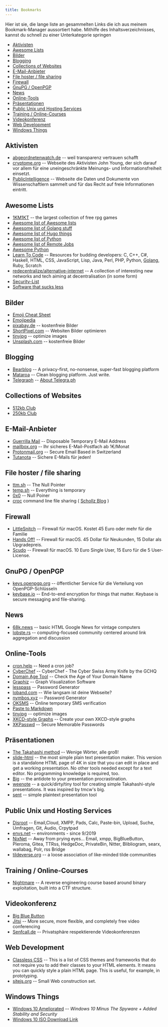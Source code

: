 ```yaml
---
title: Bookmarks
---
```


Hier ist sie, die lange liste an gesammelten Links die ich aus meinem Bookmark-Manager aussortiert habe. Mithilfe des Inhaltsverzeichnisses, kannst du schnell zu einer Unterkategorie springen

- [Aktivisten](#aktivisten)
- [Awesome Lists](#awesome-lists)
- [Bilder](#bilder)
- [Blogging](#blogging)
- [Collections of Websites](#collections-of-websites)
- [E-Mail-Anbieter](#e-mail-anbieter)
- [File hoster / file sharing](#file-hoster--file-sharing)
- [Firewall](#firewall)
- [GnuPG / OpenPGP](#gnupg--openpgp)
- [News](#news)
- [Online-Tools](#online-tools)
- [Präsentationen](#präsentationen)
- [Public Unix und Hosting Services](#public-unix-und-hosting-services)
- [Training / Online-Courses](#training--online-courses)
- [Videokonferenz](#videokonferenz)
- [Web Development](#web-development)
- [Windows Things](#windows-things)


## Aktivisten

- [abgeordnetenwatch.de](https://www.abgeordnetenwatch.de/) -- weil transparenz vertrauen schafft
- [cryptome.org](https://cryptome.org/) -- Webseite des Aktivisten John Young, der sich darauf vor allem für eine uneingeschränkte Meinungs- und Informationsfreiheit einsetzt.
- [PublicIntelligence](https://publicintelligence.net/) -- Webseite die Daten und Dokumente von Wissenschaftlern sammelt und für das Recht auf freie Informationen eintritt.


## Awesome Lists

- [1KM1KT](https://www.1km1kt.net/) -- the largest collection of free rpg games
- [Awesome list of Awesome lists](https://github.com/sindresorhus/awesome)
- [Awesome list of Golang stuff](https://awesome-go.com/)
- [Awesome list of Hugo things](https://github.com/theNewDynamic/awesome-hugo)
- [Awesome list of Python](https://github.com/vinta/awesome-python%3e)
- [Awesome list of Remote Jobs](https://github.com/lukasz-madon/awesome-remote-job%3e)
- [Awesome Python](https://awesome-python.com/)
- [Learn To Code](https://ashleymcnamara.github.io/learn_to_code/#golang) -- Resources for budding developers: C, C++, C#, Haskell, HTML, CSS, JavaScript, Lisp, Java, Perl, PHP, Python, [Golang](https://ashleymcnamara.github.io/learn_to_code/#golang), Ruby, Scratch
- [redecentralize/alternative-internet](https://github.com/redecentralize/alternative-internet) -- A collection of interesting new networks and tech aiming at decentralisation (in some form)
- [Security-List](https://security-list.js.org/#/)
- [Software that sucks less](https://suckless.org/)


## Bilder

- [Emoji Cheat Sheet](https://www.webfx.com/tools/emoji-cheat-sheet/)
- [Emojipedia](https://emojipedia.org/)
- [pixabay.de](https://pixabay.com/de) -- kostenfreie Bilder
- [ShortPixel.com](https://shortpixel.com/) -- Websiten Bilder optimieren
- [tinyjpg](https://tinyjpg.com) -- optimize images
- [Unsplash.com](https://unsplash.com/) -- kostenfreie Bilder

## Blogging

- [Bearblog](https://bearblog.dev) -- A privacy-first, no-nonsense, super-fast blogging platform
- [Mataroa](https://mataroa.blog/) -- Clean blogging platform. Just write.
- [Telegraph](https://telegra.ph/) -- [About Telegra.ph](https://telegra.ph/api)

## Collections of Websites

- [512kb Club](https://512kb.club)
- [250kb Club](https://250kb.club)

## E-Mail-Anbieter

- [Guerrilla Mail](https://www.guerrillamail.com/) -- Disposable Temporary E-Mail Address
- [mailbox.org](https://mailbox.org/) -- Ihr sicheres E-Mail-Postfach ab 1€/Monat
- [Protonmail.org](https://protonmail.com/) -- Secure Email Based in Switzerland
- [Tutanota](https://tutanota.com/) -- Sichere E-Mails für jeden!

## File hoster / file sharing

- [ttm.sh](https://ttm.sh/) -- The Null Pointer
- [temp.sh](https://temp.sh/) -- Everything is temporary
- [0x0](https://0x0.st/) -- Null Poiner
- [croc](https://github.com/schollz/croc) command line file sharing ( [Schollz Blog](https://schollz.com/blog/croc6/) )

## Firewall

- [LittleSnitch](https://www.obdev.at/products/littlesnitch/index.html) -- Firewall für macOS. Kostet 45 Euro oder mehr für die Familie
- [Hands Off!](https://www.oneperiodic.com/products/handsoff/) -- Firewall für macOS. 45 Dollar für Neukunden, 15 Dollar als Upgradepreis.
- [Scudo](https://murusfirewall.com/scudo/) -- Firewall für macOS. 10 Euro Single User, 15 Euro für die 5 User-License.

## GnuPG / OpenPGP

- [keys.openpgp.org](https://keys.openpgp.org/) -- öffentlicher Service für die Verteilung von OpenPGP-Schlüsseln
- [keybase.io](https://keybase.io) -- End-to-end encryption for things that matter. Keybase is secure messaging and file-sharing.

## News

- [68k.news](http://68k.news) -- basic HTML Google News for vintage computers
- [lobste.rs](https://lobste.rs) -- computing-focused community centered around link aggregation and discussion

## Online-Tools

- [cron.help](https://cron.help/) -- Need a cron job?
- [CyberChef](https://gchq.github.io/CyberChef/) -- CyberChef - The Cyber Swiss Army Knife by the GCHQ
- [Domain Age Tool](https://www.webconfs.com/web-tools/domain-age-tool/) -- Check the Age of Your Domain Name
- [Graphiz](https://graphviz.christine.website/) -- Graph Visualization Software
- [lesspass](https://lesspass.com) -- Password Generator
- [loband.com](http://www.loband.org/loband/) -- Wie langsam ist deine Webseite?
- [nymbos.xyz](https://nymbus.xyz/) -- Password Generator
- [OKSMS](https://oksms.org/) -- Online temporary SMS verification
- [Paste to Markdown](https://euangoddard.github.io/clipboard2markdown/)
- [tinyjpg](https://tinyjpg.com) -- optimize images
- [XKCD-style Graphs](http://xkcdgraphs.com/) -- Create your own XKCD-style graphs
- [XKPasswd](https://xkpasswd.net/s/) -- Secure Memorable Passwords

## Präsentationen

- [The Takahashi method](https://en.wikipedia.org/wiki/Takahashi_method) -- Wenige Wörter, alle groß!
- [slide-html](https://github.com/trikita/slide-html) -- the most simple plain text presentation maker. This version is a standalone HTML page of 4K in size that you can edit in place and get a working presentation. No other tools needed except for a text editor. No programming knowledge is required, too.
- [Big](https://github.com/tmcw/big) -- the antidote to your presentation procrastination.
- [weenote](https://github.com/jed/weenote) -- a quick/dirty/tiny tool for creating simple Takahashi-style presentations. It was inspired by tmcw's big.
- [sent](https://tools.suckless.org/sent/) -- simple plaintext presentation tool

## Public Unix und Hosting Services

- [Disroot](https://disroot.org/de) -- Email,Cloud, XMPP, Pads, Calc, Paste-bin, Upload, Suche, Umfragen, Git, Audio, Crpytpad
- [envs.net](https://envs.net) -- environments - since 9/2019
- [NixNet](https://nixnet.services/) -- Away from prying eyes… Email, xmpp, BigBlueButton, Pleroma, Gitea, TTRss, HedgeDoc, PrivateBin, Nitter, Blibliogram, searx, wallabag, Polr, rss Bridge
- [tildeverse.org](https://tildeverse.org/) -- a loose association of like-minded tilde communities

## Training / Online-Courses

- [Nightmare](https://guyinatuxedo.github.io/) -- A reverse engineering course based around binary exploitation, built into a CTF structure.

## Videokonferenz

- [Big Blue Button](https://bigbluebutton.org/)
- [Jitsi](https://jitsi.org/) -- More secure, more flexible, and
completely free video conferencing
- [Senfcall.de](https://senfcall.de/) -- Privatsphäre respektierende Videokonferenzen

## Web Development

- [Classless CSS](https://github.com/dbohdan/classless-css) -- This is a list of CSS themes and frameworks that do not require you to add their classes to your HTML elements. It means you can quickly style a plain HTML page. This is useful, for example, in prototyping.
- [sitejs.org](https://sitejs.org/) -- Small Web construction set.

## Windows Things

- [Windows 10 Ameliorated](https://ameliorated.info/) -- *Windows 10 Minus The Spyware + Added Stability and Security*
- [Windows 10 ISO Download Link](https://www.microsoft.com/software-download/windows10ISO)
